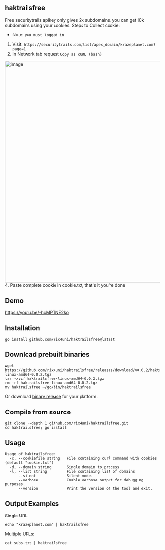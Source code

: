 ## haktrailsfree

Free securitytrails apikey only gives 2k subdomains, you can get 10k subdomains using your cookies.
Steps to Collect cookie:
- Note: `you must logged in`
1. Visit: `https://securitytrails.com/list/apex_domain/krazeplanet.com?page=1`
2. In Network tab request `Copy as cURL (bash)`
<img width="1431" height="720" alt="image" src="https://github.com/user-attachments/assets/3ae73954-0901-47be-a479-d202b0016a0d" />
4. Paste complete cookie in cookie.txt, that's it you're done

## Demo
https://youtu.be/-hcMPTNE2ko

## Installation
```
go install github.com/rix4uni/haktrailsfree@latest
```

## Download prebuilt binaries
```
wget https://github.com/rix4uni/haktrailsfree/releases/download/v0.0.2/haktrailsfree-linux-amd64-0.0.2.tgz
tar -xvzf haktrailsfree-linux-amd64-0.0.2.tgz
rm -rf haktrailsfree-linux-amd64-0.0.2.tgz
mv haktrailsfree ~/go/bin/haktrailsfree
```
Or download [binary release](https://github.com/rix4uni/haktrailsfree/releases) for your platform.

## Compile from source
```
git clone --depth 1 github.com/rix4uni/haktrailsfree.git
cd haktrailsfree; go install
```

## Usage
```
Usage of haktrailsfree:
  -c, --cookiefile string   File containing curl command with cookies (default "cookie.txt")
  -d, --domain string       Single domain to process
  -l, --list string         File containing list of domains
      --silent              Silent mode.
      --verbose             Enable verbose output for debugging purposes.
      --version             Print the version of the tool and exit.
```

## Output Examples

Single URL:
```
echo "krazeplanet.com" | haktrailsfree
```

Multiple URLs:
```
cat subs.txt | haktrailsfree
```
